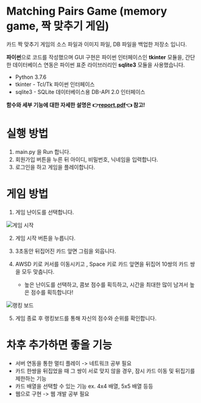 # Matching Pairs Game (memory game, 짝 맞추기 게임)
카드 짝 맞추기 게임의 소스 파일과 이미지 파일, DB 파일을 백업한 저장소 입니다. 

**파이썬**으로 코드를 작성했으며 GUI 구현은 파이썬 인터페이스인 **tkinter** 모듈을, 간단한 데이터베이스 연동은 파이썬 표준 라이브러리인 **sqlite3** 모듈을 사용했습니다.

- Python 3.7.6
- tkinter - Tcl/Tk 파이썬 인터페이스
- sqlite3 - SQLite 데이터베이스용 DB-API 2.0 인터페이스

**함수와 세부 기능에 대한 자세한 설명은 :point_right:[report.pdf](https://github.com/dudtjakdl/Matching-Pairs-Game/blob/main/report.pdf):point_left: 참고!** 

# 실행 방법
1. main.py 을 Run 합니다.
2. 회원가입 버튼을 누른 뒤 아이디, 비밀번호, 닉네임을 입력합니다.
3. 로그인을 하고 게임을 플레이합니다.

# 게임 방법

1. 게임 난이도를 선택합니다.

![게임 시작](https://i.ibb.co/1GNPZFL/noname01.png)

2. 게임 시작 버튼을 누릅니다.
3. 3초동안 뒤집어진 카드 앞면 그림을 외웁니다.
4. AWSD 키로 커서를 이동시키고 , Space 키로 카드 앞면을 뒤집어 10쌍의 카드 쌍을 모두 맞춥니다.

    * 높은 난이도를 선택하고, 콤보 점수를 획득하고, 시간을 최대한 많이 남겨서 높은 점수를 획득합니다!

![랭킹 보드](https://i.ibb.co/10CS2Mj/noname02.png)

5. 게임 종료 후 랭킹보드를 통해 자신의 점수와 순위를 확인합니다.

# 차후 추가하면 좋을 기능
- 서버 연동을 통한 멀티 플레이 -> 네트워크 공부 필요
- 카드 한쌍을 뒤집었을 때 그 쌍이 서로 맞지 않을 경우, 잠시 카드 이동 및 뒤집기를 제한하는 기능
- 카드 배열을 선택할 수 있는 기능 ex. 4x4 배열, 5x5 배열 등등
- 웹으로 구현 -> 웹 개발 공부 필요